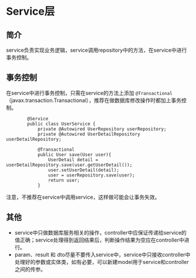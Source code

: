 # Service层

## 简介 ##
service负责实现业务逻辑，service调用repository中的方法，在service中进行事务控制。
 
## 事务控制  ## 
在service中进行事务控制，只需在service的方法上添加 `@Transactional` （javax.transaction.Transactional），推荐在做数据库修改操作时都加上事务控制。
   
   			@Service
			public class UserService {
				private @Autowired UserRepository userRepository;
				private @Autowired UserDetailRepository userDetailRepository;

				@Transactional
				public User save(User user){
					UserDetail detail = userDetailRepository.save(user.getUserDetail());
					user.setUserDetail(detail);
					user = userRepository.save(user);
       				return user;
				}

注意，不推荐在service中调用service，这样做可能会让事务失效。

## 其他 ##

- service中只做数据库服务相关的操作，controller中应保证传递给service的值正确；service处理得到返回结果后，判断操作结果为空应在controller中进行。
- param、result 和 dto尽量不要传入service中，service中只接收controller中处理好的参数或实体类，如有必要，可以新建model用于service和controller之间的传参。 
